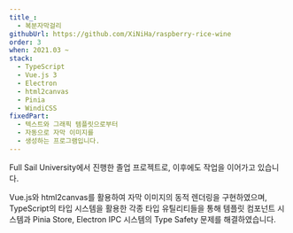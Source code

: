```yaml
---
title_:
  - 복분자막걸리
githubUrl: https://github.com/XiNiHa/raspberry-rice-wine
order: 3
when: 2021.03 ~
stack:
  - TypeScript
  - Vue.js 3
  - Electron
  - html2canvas
  - Pinia
  - WindiCSS
fixedPart:
  - 텍스트와 그래픽 템플릿으로부터
  - 자동으로 자막 이미지를
  - 생성하는 프로그램입니다.
---
```


<span class="nw">Full Sail University에서 진행한</span>
<span class="nw">졸업 프로젝트로,</span>
<span class="nw">이후에도 작업을 이어가고 있습니다.</span>

<span class="nw">Vue.js와 html2canvas를 활용하여</span>
<span class="nw">자막 이미지의 동적</span>
<span class="nw">렌더링을 구현하였으며,</span>
<span class="nw">TypeScript의 타입 시스템을 활용한</span>
<span class="nw">각종 타입 유틸리티들을 통해</span>
<span class="nw">템플릿 컴포넌트 시스템과</span>
<span class="nw">Pinia Store,</span>
<span class="nw">Electron IPC 시스템의</span>
<span class="nw">Type Safety 문제를 해결하였습니다.</span>
